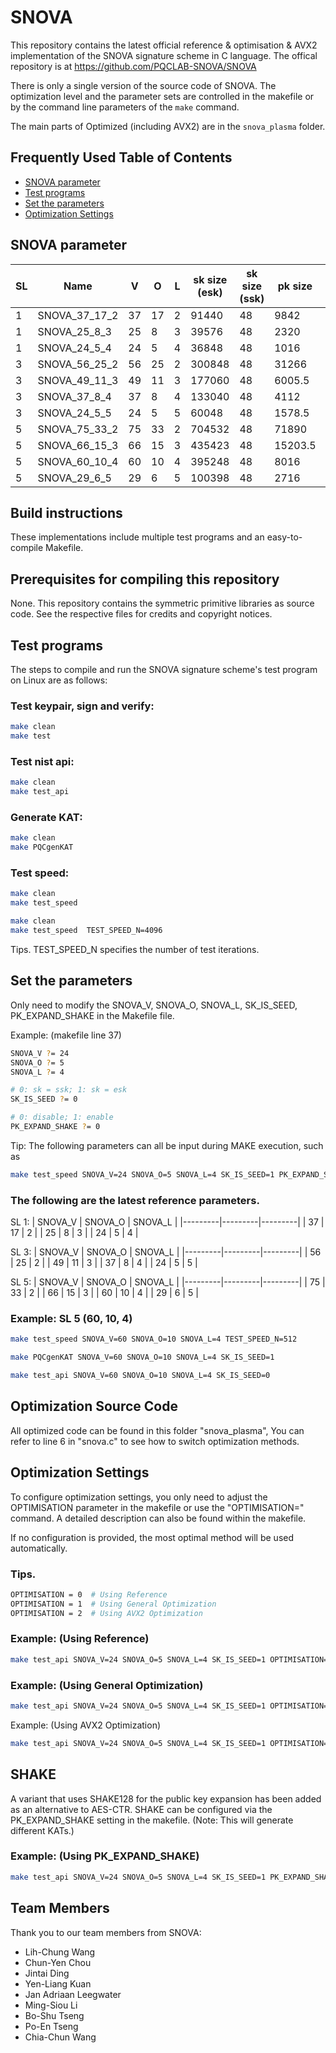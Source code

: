 SNOVA
=======
This repository contains the latest official reference & optimisation & AVX2 implementation of the SNOVA signature scheme in C language.
The offical repository is at https://github.com/PQCLAB-SNOVA/SNOVA

There is only a single version of the source code of SNOVA. The optimization level and the parameter sets are controlled in the makefile or by the command line parameters of the `make` command.

The main parts of Optimized (including AVX2) are in the `snova_plasma` folder.

Frequently Used Table of Contents
-------
- [SNOVA parameter](#snova-parameter)
- [Test programs](#test-programs)
- [Set the parameters](#set-the-parameters)
- [Optimization Settings](#optimization-settings)

SNOVA parameter
-------
| SL |         Name  |  V |  O |  L | sk size (esk) | sk size (ssk) |    pk size   | sign size  |
|----| --------------|----|----|----|---------------|---------------|--------------|------------|
|  1 | SNOVA_37_17_2 | 37 | 17 |  2 |         91440 |            48 |         9842 |        124 |
|  1 |  SNOVA_25_8_3 | 25 |  8 |  3 |         39576 |            48 |         2320 |      164.5 |
|  1 |  SNOVA_24_5_4 | 24 |  5 |  4 |         36848 |            48 |         1016 |        248 |
|  3 | SNOVA_56_25_2 | 56 | 25 |  2 |        300848 |            48 |        31266 |        178 |
|  3 | SNOVA_49_11_3 | 49 | 11 |  3 |        177060 |            48 |       6005.5 |        286 |
|  3 |  SNOVA_37_8_4 | 37 |  8 |  4 |        133040 |            48 |         4112 |        376 |
|  3 |  SNOVA_24_5_5 | 24 |  5 |  5 |         60048 |            48 |       1578.5 |      378.5 |
|  5 | SNOVA_75_33_2 | 75 | 33 |  2 |        704532 |            48 |        71890 |        232 |
|  5 | SNOVA_66_15_3 | 66 | 15 |  3 |        435423 |            48 |      15203.5 |      380.5 |
|  5 | SNOVA_60_10_4 | 60 | 10 |  4 |        395248 |            48 |         8016 |        576 |
|  5 |  SNOVA_29_6_5 | 29 |  6 |  5 |        100398 |            48 |         2716 |      453.5 |

Build instructions
-------
These implementations include multiple test programs and an easy-to-compile Makefile.

Prerequisites for compiling this repository
-------
None.
This repository contains the symmetric primitive libraries as source code. See the respective files for credits and copyright notices.

Test programs
-------
The steps to compile and run the SNOVA signature scheme's test program on Linux are as follows:

### Test keypair, sign and verify:
```bash
make clean
make test
```
### Test nist api:
```bash
make clean
make test_api
```
### Generate KAT:
```bash
make clean
make PQCgenKAT
```
### Test speed:
```bash
make clean
make test_speed
```
```bash
make clean
make test_speed  TEST_SPEED_N=4096
```
Tips. TEST_SPEED_N specifies the number of test iterations.


Set the parameters
-------
Only need to modify the SNOVA_V, SNOVA_O, SNOVA_L, SK_IS_SEED, PK_EXPAND_SHAKE in the Makefile file.

Example: (makefile line 37)
```bash
SNOVA_V ?= 24
SNOVA_O ?= 5
SNOVA_L ?= 4

# 0: sk = ssk; 1: sk = esk
SK_IS_SEED ?= 0

# 0: disable; 1: enable
PK_EXPAND_SHAKE ?= 0
```

Tip: The following parameters can all be input during MAKE execution, such as
```bash
make test_speed SNOVA_V=24 SNOVA_O=5 SNOVA_L=4 SK_IS_SEED=1 PK_EXPAND_SHAKE=1 TEST_SPEED_N=4096
```

### The following are the latest reference parameters.

SL 1: 
| SNOVA_V | SNOVA_O | SNOVA_L |
|---------|---------|---------|
|      37 |      17 |       2 |
|      25 |       8 |       3 |
|      24 |       5 |       4 |

SL 3: 
| SNOVA_V | SNOVA_O | SNOVA_L |
|---------|---------|---------|
|      56 |      25 |       2 |
|      49 |      11 |       3 |
|      37 |       8 |       4 |
|      24 |       5 |       5 |

SL 5: 
| SNOVA_V | SNOVA_O | SNOVA_L |
|---------|---------|---------|
|      75 |      33 |       2 |
|      66 |      15 |       3 |
|      60 |      10 |       4 |
|      29 |       6 |       5 |


### Example: SL 5 (60, 10, 4) 
```bash
make test_speed SNOVA_V=60 SNOVA_O=10 SNOVA_L=4 TEST_SPEED_N=512
```
```bash
make PQCgenKAT SNOVA_V=60 SNOVA_O=10 SNOVA_L=4 SK_IS_SEED=1
```
```bash
make test_api SNOVA_V=60 SNOVA_O=10 SNOVA_L=4 SK_IS_SEED=0
```

Optimization Source Code
-------
All optimized code can be found in this folder "snova_plasma", You can refer to line 6 in "snova.c" to see how to switch optimization methods.

Optimization Settings
-------
To configure optimization settings, you only need to adjust the OPTIMISATION parameter in the makefile or use the "OPTIMISATION=" command. A detailed description can also be found within the makefile.

If no configuration is provided, the most optimal method will be used automatically.

### Tips.
```bash
OPTIMISATION = 0  # Using Reference
OPTIMISATION = 1  # Using General Optimization
OPTIMISATION = 2  # Using AVX2 Optimization
```

### Example: (Using Reference)
```bash
make test_api SNOVA_V=24 SNOVA_O=5 SNOVA_L=4 SK_IS_SEED=1 OPTIMISATION=0
```
### Example: (Using General Optimization)
```bash
make test_api SNOVA_V=24 SNOVA_O=5 SNOVA_L=4 SK_IS_SEED=1 OPTIMISATION=1
```
Example: (Using AVX2 Optimization)
```bash
make test_api SNOVA_V=24 SNOVA_O=5 SNOVA_L=4 SK_IS_SEED=1 OPTIMISATION=2
```

SHAKE
-------
A variant that uses SHAKE128 for the public key expansion has been added as an alternative to AES-CTR. SHAKE can be configured via the PK_EXPAND_SHAKE setting in the makefile. (Note: This will generate different KATs.)

### Example: (Using PK_EXPAND_SHAKE)
```bash
make test_api SNOVA_V=24 SNOVA_O=5 SNOVA_L=4 SK_IS_SEED=1 PK_EXPAND_SHAKE=1
```

Team Members
-------
Thank you to our team members from SNOVA:

- Lih-Chung Wang
- Chun-Yen Chou
- Jintai Ding
- Yen-Liang Kuan
- Jan Adriaan Leegwater
- Ming-Siou Li
- Bo-Shu Tseng
- Po-En Tseng
- Chia-Chun Wang
